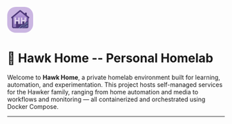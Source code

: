 <p align="left">
  <img src="assets/img/hhlogo.png" alt="Hawk Home Logo" width="60" style="border-radius: 20px;" />
</p>

<h1 align="left">🏡 Hawk Home -- Personal Homelab</h1>

Welcome to **Hawk Home**, a private homelab environment built for learning, automation, and experimentation. This project hosts self-managed services for the Hawker family, ranging from home automation and media to workflows and monitoring — all containerized and orchestrated using Docker Compose.

---

